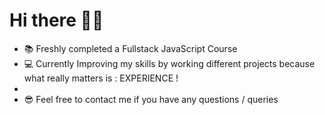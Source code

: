# Hi there 👋🏻

- 📚 Freshly completed a Fullstack JavaScript Course
- 💻 Currently Improving my skills by working different projects because what really matters is : EXPERIENCE !
- 
- 😎 Feel free to contact me if you have any questions / queries 